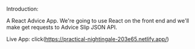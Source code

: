 Introduction:

A React Advice App. We're going to use React on the front end and we'll make get requests to Advice Slip JSON API.

Live App: click(https://practical-nightingale-203e65.netlify.app/)
